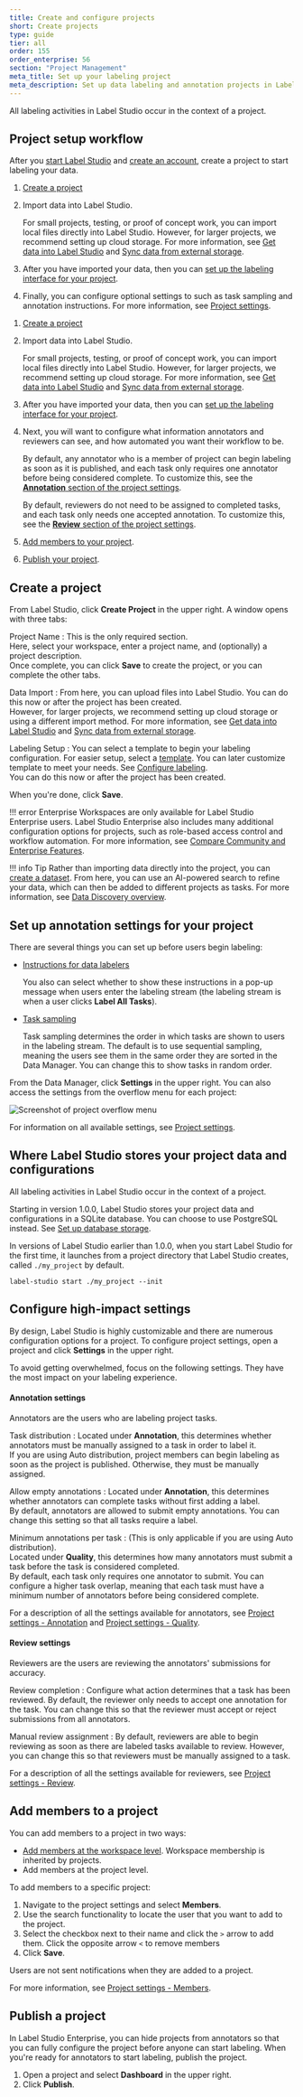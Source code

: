 ```yaml
---
title: Create and configure projects
short: Create projects
type: guide
tier: all
order: 155
order_enterprise: 56
section: "Project Management"
meta_title: Set up your labeling project
meta_description: Set up data labeling and annotation projects in Label Studio to produce high-quality data for your machine learning and data science projects.
---
```


All labeling activities in Label Studio occur in the context of a project.

## Project setup workflow

<div class="opensource-only">

After you [start Label Studio](start) and [create an account](signup), create a project to start labeling your data.

1. [Create a project](#Create-a-project)
2. Import data into Label Studio. 

    For small projects, testing, or proof of concept work, you can import local files directly into Label Studio. However, for larger projects, we recommend setting up cloud storage. For more information, see [Get data into Label Studio](tasks) and [Sync data from external storage](storage). 
3. After you have imported your data, then you can [set up the labeling interface for your project](setup).
4. Finally, you can configure optional settings to such as task sampling and annotation instructions. For more information, see [Project settings](project_settings).
   
</div>

<div class="enterprise-only">

1. [Create a project](#Create-a-project)
2. Import data into Label Studio. 

    For small projects, testing, or proof of concept work, you can import local files directly into Label Studio. However, for larger projects, we recommend setting up cloud storage. For more information, see [Get data into Label Studio](tasks) and [Sync data from external storage](storage). 
3. After you have imported your data, then you can [set up the labeling interface for your project](setup).
4. Next, you will want to configure what information annotators and reviewers can see, and how automated you want their workflow to be. 

    By default, any annotator who is a member of project can begin labeling as soon as it is published, and each task only requires one annotator before being considered complete. To customize this, see the [**Annotation** section of the project settings](project_settings_lse#Annotation).

    By default, reviewers do not need to be assigned to completed tasks, and each task only needs one accepted annotation. To customize this, see the [**Review** section of the project settings](project_settings_lse#Review).
    

5. [Add members to your project](#Add-members-to-a-project). 
6. [Publish your project](#Publish-project-to-annotators).

</div>

## Create a project

From Label Studio, click **Create Project** in the upper right. A window opens with three tabs:

Project Name
: This is the only required section.  <br/>
Here, select your workspace, enter a project name, and (optionally) a project description. <br/>
Once complete, you can click **Save** to create the project, or you can complete the other tabs. 

Data Import
: From here, you can upload files into Label Studio. You can do this now or after the project has been created.<br/>
However, for larger projects, we recommend setting up cloud storage or using a different import method. For more information, see [Get data into Label Studio](tasks) and [Sync data from external storage](storage).<br />

Labeling Setup
: You can select a template to begin your labeling configuration. For easier setup, select a [template](/templates). You can later customize template to meet your needs. See [Configure labeling](setup). <br/>
You can do this now or after the project has been created.

When you're done, click **Save**. 



<div class="opensource-only">

!!! error Enterprise
    Workspaces are only available for Label Studio Enterprise users. Label Studio Enterprise also includes many additional configuration options for projects, such as role-based access control and workflow automation. For more information, see [Compare Community and Enterprise Features](label_studio_comparison). 

</div>

<div class="enterprise-only">

!!! info Tip
    Rather than importing data directly into the project, you can [create a dataset](dataset_create). From here, you can use an AI-powered search to refine your data, which can then be added to different projects as tasks. For more information, see [Data Discovery overview](dataset_overview).

</div>


<div class="opensource-only">

## Set up annotation settings for your project

There are several things you can set up before users begin labeling:

* [Instructions for data labelers](project_settings#Instructions)

    You also can select whether to show these instructions in a pop-up message when users enter the labeling stream (the labeling stream is when a user clicks **Label All Tasks**). 
* [Task sampling](project_settings#General)
  
    Task sampling determines the order in which tasks are shown to users in the labeling stream.  The default is to use sequential sampling, meaning the users see them in the same order they are sorted in the Data Manager. You can change this to show tasks in random order.  

From the Data Manager, click **Settings** in the upper right. You can also access the settings from the overflow menu for each project:

![Screenshot of project overflow menu](/images/project/project_menu_oss.png)


For information on all available settings, see [Project settings](project_settings). 

## Where Label Studio stores your project data and configurations

All labeling activities in Label Studio occur in the context of a project.

Starting in version 1.0.0, Label Studio stores your project data and configurations in a SQLite database. You can choose to use PostgreSQL instead. See [Set up database storage](storedata.html).

In versions of Label Studio earlier than 1.0.0, when you start Label Studio for the first time, it launches from a project directory that Label Studio creates, called `./my_project` by default.

`label-studio start ./my_project --init`

</div>

<div class="enterprise-only">

## Configure high-impact settings

By design, Label Studio is highly customizable and there are numerous configuration options for a project. To configure project settings, open a project and click **Settings** in the upper right. 

To avoid getting overwhelmed, focus on the following settings. They have the most impact on your labeling experience.

#### Annotation settings

Annotators are the users who are labeling project tasks. 

Task distribution 
: Located under **Annotation**, this determines whether annotators must be manually assigned to a task in order to label it. <br/>
If you are using Auto distribution, project members can begin labeling as soon as the project is published. Otherwise, they must be manually assigned. <br />

Allow empty annotations
: Located under **Annotation**, this determines whether annotators can complete tasks without first adding a label. <br/>
By default, annotators are allowed to submit empty annotations. You can change this setting so that all tasks require a label. 

Minimum annotations per task
: (This is only applicable if you are using Auto distribution). <br/>
Located under **Quality**, this determines how many annotators must submit a task before the task is considered completed. <br/>
By default, each task only requires one annotator to submit. You can configure a higher task overlap, meaning that each task must have a minimum number of annotators before being considered complete. 

For a description of all the settings available for annotators, see [Project settings - Annotation](project_settings_lse#Annotation) and [Project settings - Quality](project_settings_lse#Quality). 


#### Review settings

Reviewers are the users are reviewing the annotators' submissions for accuracy. 

Review completion
: Configure what action determines that a task has been reviewed. By default, the reviewer only needs to accept one annotation for the task. You can change this so that the reviewer must accept or reject submissions from all annotators. 

Manual review assignment
: By default, reviewers are able to begin reviewing as soon as there are labeled tasks available to review. However, you can change this so that reviewers must be manually assigned to a task. 

For a description of all the settings available for reviewers, see [Project settings - Review](project_settings_lse#Review). 

## Add members to a project

You can add members to a project in two ways:
* [Add members at the workspace level](workspaces#Add-or-remove-workspace-members). Workspace membership is inherited by projects. 
* Add members at the project level. 

To add members to a specific project:

1. Navigate to the project settings and select **Members**. 
2. Use the search functionality to locate the user that you want to add to the project.
3. Select the checkbox next to their name and click the `>` arrow to add them. Click the opposite arrow `<` to remove members
4. Click **Save**.

Users are not sent notifications when they are added to a project. 

For more information, see [Project settings - Members](project_settings_lse#Members).

## Publish a project 

In Label Studio Enterprise, you can hide projects from annotators so that you can fully configure the project before anyone can start labeling. When you're ready for annotators to start labeling, publish the project.

1. Open a project and select **Dashboard** in the upper right.
2. Click **Publish**. 

</div>

